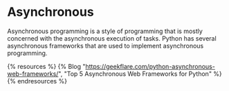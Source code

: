 # Asynchronous

Asynchronous programming is a style of programming that is mostly concerned with the asynchronous execution of tasks. Python has several asynchronous frameworks that are used to implement asynchronous programming.

{% resources %}
  {% Blog "https://geekflare.com/python-asynchronous-web-frameworks/", "Top 5 Asynchronous Web Frameworks for Python" %}
{% endresources %}
